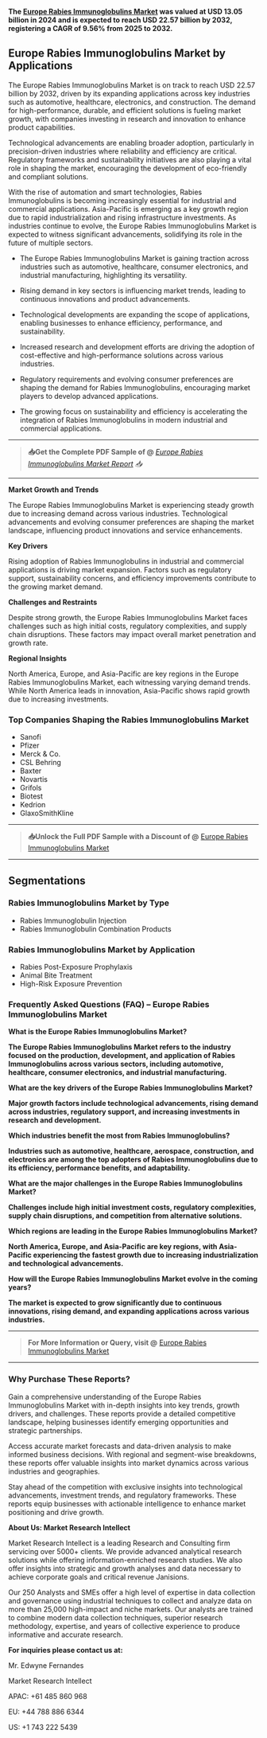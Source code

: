 <p><strong>The <a href="https://www.marketresearchintellect.com/download-sample/?rid=1018805&amp;utm_source=Pulse-April-Europe&amp;utm_medium=852">Europe Rabies Immunoglobulins Market</a> was valued at USD 13.05 billion in 2024 and is expected to reach USD 22.57 billion by 2032, registering a CAGR of 9.56% from 2025 to 2032.</strong></p><h2>Europe Rabies Immunoglobulins Market by Applications&nbsp;</h2><p><p>The Europe Rabies Immunoglobulins Market is on track to reach USD 22.57 billion by 2032, driven by its expanding applications across key industries such as automotive, healthcare, electronics, and construction. The demand for high-performance, durable, and efficient solutions is fueling market growth, with companies investing in research and innovation to enhance product capabilities.</p><p>Technological advancements are enabling broader adoption, particularly in precision-driven industries where reliability and efficiency are critical. Regulatory frameworks and sustainability initiatives are also playing a vital role in shaping the market, encouraging the development of eco-friendly and compliant solutions.</p><p>With the rise of automation and smart technologies, Rabies Immunoglobulins is becoming increasingly essential for industrial and commercial applications. Asia-Pacific is emerging as a key growth region due to rapid industrialization and rising infrastructure investments. As industries continue to evolve, the Europe Rabies Immunoglobulins Market is expected to witness significant advancements, solidifying its role in the future of multiple sectors.</p></p><ul><li><p>The Europe Rabies Immunoglobulins Market is gaining traction across industries such as automotive, healthcare, consumer electronics, and industrial manufacturing, highlighting its versatility.</p></li><li><p>Rising demand in key sectors is influencing market trends, leading to continuous innovations and product advancements.</p></li><li><p>Technological developments are expanding the scope of applications, enabling businesses to enhance efficiency, performance, and sustainability.</p></li><li><p>Increased research and development efforts are driving the adoption of cost-effective and high-performance solutions across various industries.</p></li><li><p>Regulatory requirements and evolving consumer preferences are shaping the demand for Rabies Immunoglobulins, encouraging market players to develop advanced applications.</p></li><li><p>The growing focus on sustainability and efficiency is accelerating the integration of Rabies Immunoglobulins in modern industrial and commercial applications.</p></li></ul><hr /><blockquote><p><strong><span class="font-[700]">📥Get the Complete PDF Sample of @ </span></strong><em><span class="font-[700]"><a href="https://www.marketresearchintellect.com/download-sample/?rid=1018805&amp;utm_source=Pulse-April-Europe&amp;utm_medium=852" target="_blank" data-tracking-control-name="article-ssr-frontend-pulse_little-text-block" data-tracking-will-navigate="" data-test-link="">Europe Rabies Immunoglobulins Market Report</a>&nbsp;📥</span></em></p></blockquote><hr /><p class="" data-start="77" data-end="360"><strong data-start="77" data-end="105">Market Growth and Trends</strong></p><p class="" data-start="77" data-end="360">The Europe Rabies Immunoglobulins Market is experiencing steady growth due to increasing demand across various industries. Technological advancements and evolving consumer preferences are shaping the market landscape, influencing product innovations and service enhancements.</p><p class="" data-start="362" data-end="606"><strong data-start="362" data-end="377">Key Drivers</strong></p><p class="" data-start="362" data-end="606">Rising adoption of Rabies Immunoglobulins in industrial and commercial applications is driving market expansion. Factors such as regulatory support, sustainability concerns, and efficiency improvements contribute to the growing market demand.</p><p class="" data-start="608" data-end="849"><strong data-start="608" data-end="637">Challenges and Restraints</strong></p><p class="" data-start="608" data-end="849">Despite strong growth, the Europe Rabies Immunoglobulins Market faces challenges such as high initial costs, regulatory complexities, and supply chain disruptions. These factors may impact overall market penetration and growth rate.</p><p class="" data-start="851" data-end="1095"><strong data-start="851" data-end="872">Regional Insights</strong></p><p class="" data-start="851" data-end="1095">North America, Europe, and Asia-Pacific are key regions in the Europe Rabies Immunoglobulins Market, each witnessing varying demand trends. While North America leads in innovation, Asia-Pacific shows rapid growth due to increasing investments.</p><p><h3>Top Companies Shaping the  Rabies Immunoglobulins Market </h3><ul><li> Sanofi</li><li> Pfizer</li><li> Merck & Co.</li><li> CSL Behring</li><li> Baxter</li><li> Novartis</li><li> Grifols</li><li> Biotest</li><li> Kedrion</li><li> GlaxoSmithKline</li></ul></p><hr /><blockquote><p><strong>📥Unlock the Full PDF Sample with a Discount of @</strong> <a href="https://www.marketresearchintellect.com/ask-for-discount/?rid=1018805&amp;utm_source=Pulse-April-Europe&amp;utm_medium=852">Europe Rabies Immunoglobulins Market</a></p></blockquote><hr /><p><h2>Segmentations</h2><h3> Rabies Immunoglobulins Market by Type</h3><ul><li> Rabies Immunoglobulin Injection</li><li> Rabies Immunoglobulin Combination Products</li></ul><h3> Rabies Immunoglobulins Market by Application</h3><ul><li> Rabies Post-Exposure Prophylaxis</li><li> Animal Bite Treatment</li><li> High-Risk Exposure Prevention</li></ul></p><h3><strong>Frequently Asked Questions (FAQ) &ndash; Europe Rabies Immunoglobulins Market</strong></h3><p><strong>What is the Europe Rabies Immunoglobulins Market?</strong></p><p><strong>The Europe Rabies Immunoglobulins Market refers to the industry focused on the production, development, and application of Rabies Immunoglobulins across various sectors, including automotive, healthcare, consumer electronics, and industrial manufacturing.</strong></p><p><strong>What are the key drivers of the Europe Rabies Immunoglobulins Market?</strong></p><p><strong>Major growth factors include technological advancements, rising demand across industries, regulatory support, and increasing investments in research and development.</strong></p><p><strong>Which industries benefit the most from Rabies Immunoglobulins?</strong></p><p><strong>Industries such as automotive, healthcare, aerospace, construction, and electronics are among the top adopters of Rabies Immunoglobulins due to its efficiency, performance benefits, and adaptability.</strong></p><p><strong>What are the major challenges in the Europe Rabies Immunoglobulins Market?</strong></p><p><strong>Challenges include high initial investment costs, regulatory complexities, supply chain disruptions, and competition from alternative solutions.</strong></p><p><strong>Which regions are leading in the Europe Rabies Immunoglobulins Market?</strong></p><p><strong>North America, Europe, and Asia-Pacific are key regions, with Asia-Pacific experiencing the fastest growth due to increasing industrialization and technological advancements.</strong></p><p><strong>How will the Europe Rabies Immunoglobulins Market evolve in the coming years?</strong></p><p><strong>The market is expected to grow significantly due to continuous innovations, rising demand, and expanding applications across various industries.</strong></p><hr /><blockquote><p><span class="font-[700]"><strong>For More Information or Query, visit&nbsp;@</strong>&nbsp;</span><span class="font-[700]"><a href="https://www.marketresearchintellect.com/product/global-rabies-immunoglobulins-market/?utm_source=Linkedin&utm_medium=852" target="_blank" data-tracking-control-name="article-ssr-frontend-pulse_little-text-block" data-tracking-will-navigate="" data-test-link="">Europe Rabies Immunoglobulins Market</a></span></p></blockquote><hr /><h3><strong data-start="0" data-end="31">Why Purchase These Reports?</strong></h3><p class="" data-start="35" data-end="297">Gain a comprehensive understanding of the Europe Rabies Immunoglobulins Market with in-depth insights into key trends, growth drivers, and challenges. These reports provide a detailed competitive landscape, helping businesses identify emerging opportunities and strategic partnerships.</p><p class="" data-start="299" data-end="540">Access accurate market forecasts and data-driven analysis to make informed business decisions. With regional and segment-wise breakdowns, these reports offer valuable insights into market dynamics across various industries and geographies.</p><p class="" data-start="542" data-end="784">Stay ahead of the competition with exclusive insights into technological advancements, investment trends, and regulatory frameworks. These reports equip businesses with actionable intelligence to enhance market positioning and drive growth.</p><p><strong><span class="font-[700]">About Us: Market Research Intellect</span></strong></p><p><span class="">Market Research Intellect is a leading Research and Consulting firm servicing over 5000+ clients. We provide advanced analytical research solutions while offering information-enriched research studies.&nbsp;</span>We also offer insights into strategic and growth analyses and data necessary to achieve corporate goals and critical revenue Janisions.</p><p><span class="">Our 250 Analysts and SMEs offer a high level of expertise in data collection and governance using industrial techniques to collect and analyze data on more than 25,000 high-impact and niche markets. Our analysts are trained to combine modern data collection techniques, superior research methodology, expertise, and years of collective experience to produce informative and accurate research.</span></p><p><strong>For inquiries please contact us at:</strong></p><p>Mr. Edwyne Fernandes</p><p>Market Research Intellect</p><p>APAC: +61 485 860 968</p><p>EU: +44 788 886 6344</p><p>US: +1 743 222 5439</p>